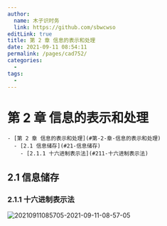 ```yaml
---
author: 
  name: 木子识时务
  link: https://github.com/sbwcwso
editLink: true
title: 第 2 章 信息的表示和处理
date: 2021-09-11 08:54:11
permalink: /pages/cad752/
categories: 
  - 
tags: 
  - 
---
```


# 第 2 章 信息的表示和处理

```markmap
- [第 2 章 信息的表示和处理](#第-2-章-信息的表示和处理)
  - [2.1 信息储存](#21-信息储存)
    - [2.1.1 十六进制表示法](#211-十六进制表示法)
```

## 2.1 信息储存

### 2.1.1 十六进制表示法

![20210911085705-2021-09-11-08-57-05](https://cdn.jsdelivr.net/gh/sbwcwso/PicBed@master/20210911085705-2021-09-11-08-57-05.png)


